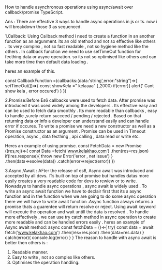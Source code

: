 How to handle asynchronous operations using async/await over callback/promise TypeScript.

Ans :
There are effective 3 ways to handle async operations in  js or ts. now i will breakdown those 3  as sequenced.

1.Callback: Using  Callback method i need to create a function in an another function as an argunment. its an old method and not so effective like others . its very complex , not so fast readable  , not so hygiene method like the others . In callback function we need to use setTimeOut function for fecthing data or async operation. so its not so optimised like others and can take more time then default data loading .

 heres an example of this.

 const CallbackFunction =(callbacks:(data:'string',error:"string")=>{
    setTimeOut(()=>{
        const showKela =" kelaaaa"
    },2000)
    if(error){
        alert(' Cant show kela , error occured')
    }
 })

 2.Promise:Before Es6 callbacks were used to fetch data. After promise was introduced it was used widely among the developers . Its effective easy  and can be used to fetch data smoothly . Its more readable than callbacks , easy to handle ,surely return  succeed / pending / rejected . Based on that returning data or info a developer can understand easily and can handle error if occures.
 To write a promise we need a new constructor as well as a Promise   constructor as an argument . Promise can be used in Timeout operation, async , data fecthing , api calling , data read or write etc. 

 Heres an example of using promise.
  const FetchData = new Promise ((res,rej)=>{
    const Data =fetch('www.kelakhao.com')
    .then(res=res.json)
    if(!res.response){
        throw new Error('error , net issue')
    }
    .then(data=>esolve(data))
    .catch(error=>reject(error))
  })

  3.Async /Await : AFter the release of es8, Async await was introduced and accepted by all devs. ITs built on top of  promise but handles datas more easily creates a very readable code for devs to rewiew or to write. Nowadays to handle async operations , async await is widely used . To write an async await function we have to declair first that its a async function and in the function when we are going to do some async operation there we will have to write await function .Async function always returns a promise thats a guarentee will return resolve or reject.  Using await keyword  will execute the operation and wait untill the data is resolved . To handle more effectively , we can use try catch method in async operation to create more readable and can be handled errors easily .
  heres an example of Async await method:
  async const fetchData = ()=>{
    try{
        const data = await fetch('www.kelakhao.com')
        .then(res=res.json)
        .then(data=res.data)
    }
    catch(error){
        console.log(error)
    }
  }
The reason to handle with async await is better then others is :
1. Readable manner.
2. Easy to write , not so complex like others.
3. Optimises the operation handling.



